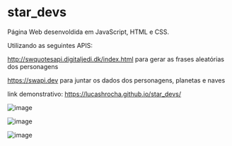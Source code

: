 # star_devs

Página Web desenvoldida em JavaScript, HTML e CSS.

Utilizando as seguintes APIS:

http://swquotesapi.digitaljedi.dk/index.html para gerar as frases aleatórias dos personagens

https://swapi.dev para juntar os dados dos personagens, planetas e naves

link demonstrativo: https://lucashrocha.github.io/star_devs/

![image](https://user-images.githubusercontent.com/93166787/185723875-5b7ea398-e5ee-46b4-ab88-9064b6a35ade.png)

![image](https://user-images.githubusercontent.com/93166787/185723885-33ee8d4c-5dcd-4850-b954-58a295bdfc5d.png)

![image](https://user-images.githubusercontent.com/93166787/185723888-11636b00-cc23-46da-aae9-5cc2d04a7de9.png)
